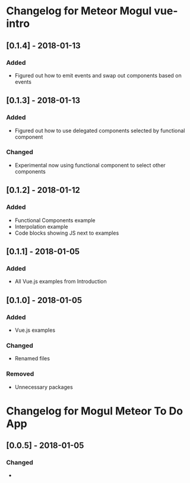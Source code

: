 # Changelog for Meteor Mogul vue-intro

## [0.1.4] - 2018-01-13

### Added

- Figured out how to emit events and swap out components based on events

## [0.1.3] - 2018-01-13

### Added

- Figured out how to use delegated components selected by functional component

### Changed

- Experimental now using functional component to select other components

## [0.1.2] - 2018-01-12

### Added

- Functional Components example
- Interpolation example
- Code blocks showing JS next to examples

## [0.1.1] - 2018-01-05

### Added

- All Vue.js examples from Introduction

## [0.1.0] - 2018-01-05

### Added

- Vue.js examples

### Changed

- Renamed files

### Removed

- Unnecessary packages

# Changelog for Mogul Meteor To Do App

## [0.0.5] - 2018-01-05

### Changed

- <template> should be <script type="text/x-template">

## [0.0.4] - 2018-01-04

### Changed

- Use meteormogul:vue-dist@2.5.15
- Explicitly import symbols
- Split .html into main.html and meteor-vue-todo.html

## [0.0.3] - 2017-12-14
### Added
### Changed
- Remove buttons on left side of todo list
### Removed

## [0.0.2] - 2017-12-14
### Added
- bootstrap style
### Changed
### Removed
